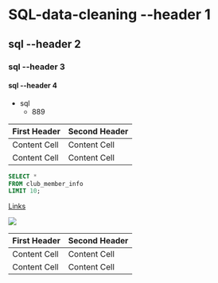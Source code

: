 # SQL-data-cleaning --header 1
## sql --header 2
### sql --header 3
#### sql  --header 4
+ sql
  + 889

First Header  | Second Header
------------- | -------------
Content Cell  | Content Cell
Content Cell  | Content Cell 

```sql
SELECT *
FROM club_member_info
LIMIT 10;
```
[Links](https://learn.microsoft.com/en-us/contribute/content/markdown-reference)

![](https://pandao.github.io/editor.md/examples/images/4.jpg)

First Header  | Second Header
------------- | -------------
Content Cell  | Content Cell
Content Cell  | Content Cell 
